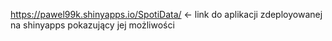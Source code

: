 https://pawel99k.shinyapps.io/SpotiData/ <- link do aplikacji zdeployowanej na shinyapps pokazujący jej możliwości
